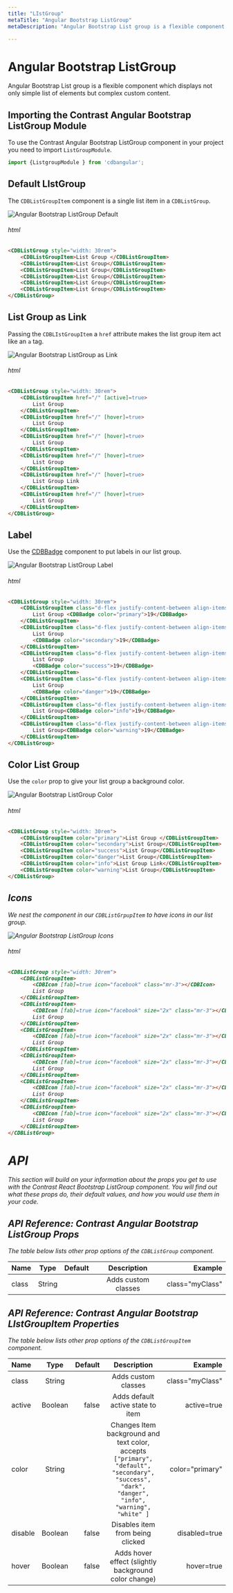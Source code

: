 ```yaml
---
title: "LIstGroup"
metaTitle: "Angular Bootstrap ListGroup"
metaDescription: "Angular Bootstrap List group is a flexible component which displays not only simple list of elements but complex custom content"

---
```


# Angular Bootstrap ListGroup

Angular Bootstrap List group is a flexible component which displays not only simple list of elements but complex custom content.

## Importing the Contrast Angular Bootstrap ListGroup Module

To use the Contrast Angular Bootstrap ListGroup component in your project you need to import `ListGroupModule`.

```typescript
import {ListgroupModule } from 'cdbangular';
```

## Default LIstGroup 

The `CDBListGroupItem` component is a single list item in a `CDBListGroup`.

![Angular Bootstrap ListGroup Default](./images/listgroup1.png)

###### html
```html
<CDBListGroup style="width: 30rem">
    <CDBListGroupItem>List Group </CDBListGroupItem>
    <CDBListGroupItem>List Group</CDBListGroupItem>
    <CDBListGroupItem>List Group</CDBListGroupItem>
    <CDBListGroupItem>List Group</CDBListGroupItem>
    <CDBListGroupItem>List Group</CDBListGroupItem>
    <CDBListGroupItem>List Group</CDBListGroupItem>
</CDBListGroup>
```
## List Group as Link

Passing the `CDBLIstGroupItem` a `href` attribute makes the list group item act like an `a` tag.

![Angular Bootstrap ListGroup as Link](./images/listgroup2.png)

###### html
```html
<CDBListGroup style="width: 30rem">
    <CDBListGroupItem href="/" [active]=true>
        List Group
    </CDBListGroupItem>
    <CDBListGroupItem href="/" [hover]=true>
        List Group
    </CDBListGroupItem>
    <CDBListGroupItem href="/" [hover]=true>
        List Group
    </CDBListGroupItem>
    <CDBListGroupItem href="/" [hover]=true>
        List Group
    </CDBListGroupItem>
    <CDBListGroupItem href="/" [hover]=true>
        List Group Link
    </CDBListGroupItem>
    <CDBListGroupItem href="/" [hover]=true>
        List Group
    </CDBListGroupItem>
</CDBListGroup>
```

## Label

Use the [CDBBadge](https://www.devwares.com/docs/contrast/react/components/badge) component to put labels in our list group. 

![Angular Bootstrap ListGroup Label](./images/listgroup3.png)

###### html
```html
<CDBListGroup style="width: 30rem">
    <CDBListGroupItem class="d-flex justify-content-between align-items-center">
        List Group <CDBBadge color="primary">19</CDBBadge>
    </CDBListGroupItem>
    <CDBListGroupItem class="d-flex justify-content-between align-items-center">
        List Group
        <CDBBadge color="secondary">19</CDBBadge>
    </CDBListGroupItem>
    <CDBListGroupItem class="d-flex justify-content-between align-items-center">
        List Group
        <CDBBadge color="success">19</CDBBadge>
    </CDBListGroupItem>
    <CDBListGroupItem class="d-flex justify-content-between align-items-center">
        List Group
        <CDBBadge color="danger">19</CDBBadge>
    </CDBListGroupItem>
    <CDBListGroupItem class="d-flex justify-content-between align-items-center">
        List Group<CDBBadge color="info">19</CDBBadge>
    </CDBListGroupItem>
    <CDBListGroupItem class="d-flex justify-content-between align-items-center">
        List Group<CDBBadge color="warning">19</CDBBadge>
    </CDBListGroupItem>
</CDBListGroup>
```
## Color List Group

Use the `color` prop to give your list group a background color.

![Angular Bootstrap ListGroup Color](./images/listgroup4.png)

###### html
```html
<CDBListGroup style="width: 30rem">
    <CDBListGroupItem color="primary">List Group </CDBListGroupItem>
    <CDBListGroupItem color="secondary">List Group</CDBListGroupItem>
    <CDBListGroupItem color="success">List Group</CDBListGroupItem>
    <CDBListGroupItem color="danger">List Group</CDBListGroupItem>
    <CDBListGroupItem color="info">List Group Link</CDBListGroupItem>
    <CDBListGroupItem color="warning">List Group</CDBListGroupItem>
</CDBListGroup>
```

<i/>

## Icons

We nest the []() component in our `CDBListGrpupItem` to have icons in our list group.

![Angular Bootstrap ListGroup Icons](./images/listgroup5.png)

###### html
```html
<CDBListGroup style="width: 30rem">
    <CDBListGroupItem>
        <CDBIcon [fab]=true icon="facebook" class="mr-3"></CDBIcon>
        List Group
    </CDBListGroupItem>
    <CDBListGroupItem>
        <CDBIcon [fab]=true icon="facebook" size="2x" class="mr-3"></CDBIcon>
        List Group
    </CDBListGroupItem>
    <CDBListGroupItem>
        <CDBIcon [fab]=true icon="facebook" size="2x" class="mr-3"></CDBIcon>
        List Group
    </CDBListGroupItem>
    <CDBListGroupItem>
        <CDBIcon [fab]=true icon="facebook" size="2x" class="mr-3"></CDBIcon>
        List Group
    </CDBListGroupItem>
    <CDBListGroupItem>
        <CDBIcon [fab]=true icon="facebook" size="2x" class="mr-3"></CDBIcon>
        List Group
    </CDBListGroupItem>
    <CDBListGroupItem>
        <CDBIcon [fab]=true icon="facebook" size="2x" class="mr-3"></CDBIcon>
        List Group
    </CDBListGroupItem>
</CDBListGroup>
```
# API

This section will build on your information about the props you get to use with the Contrast React Bootstrap ListGroup component. You will find out what these props do, their default values, and how you would use them in your code.

## API Reference: Contrast Angular Bootstrap ListGroup Props

The table below lists other prop options of the `CDBListGroup` component.

| Name            | Type        | Default      |   Description| Example      |
| :------------- | :----------: | -----------: | :----------: | -----------: |
| class      | String       |              |Adds custom classes	      |     class="myClass" |


## API Reference: Contrast Angular Bootstrap LIstGroupItem Properties

The table below lists other prop options of the `CDBListGroupItem` component.

| Name            | Type        | Default      |   Description| Example      |
| :------------- | :----------: | -----------: | :----------: | -----------: |
| class      | String       |              |Adds custom classes	      |     class="myClass" |
| active        | Boolean      | false        | Adds default active state to item | active=true |
| color            | String       |           | Changes Item background and text color, accepts `["primary", "default", "secondary", "success", "dark", "danger", "info", "warning", "white" ]` | color="primary" |
| disable        | Boolean      | false        | Disables item from being clicked | disabled=true |
| hover        | Boolean      | false        | Adds hover effect (slightly background color change) | hover=true |
